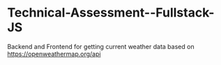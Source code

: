 # Technical-Assessment--Fullstack-JS
Backend and Frontend for getting current weather data based on https://openweathermap.org/api
